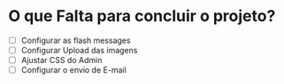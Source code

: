 # O que Falta para concluir o projeto?

- [ ] Configurar as flash messages
- [ ] Configurar Upload das imagens
- [ ] Ajustar CSS do Admin
- [ ] Configurar o envio de E-mail